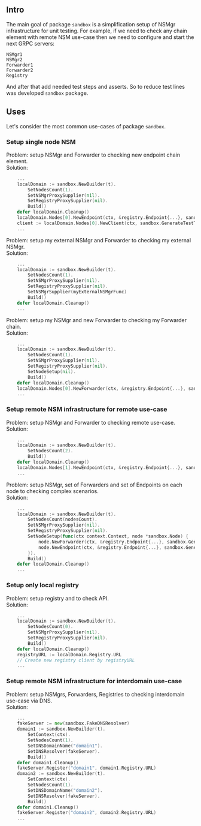 ## Intro

The main goal of package `sandbox` is a simplification setup of NSMgr infrastructure for unit testing.
For example, if we need to check any chain element with remote NSM use-case then we need to configure and start the next GRPC servers:
```
NSMgr1
NSMgr2
Forwarder1
Forwarder2
Registry
```
And after that add needed test steps and asserts. So to reduce test lines was developed `sandbox` package.


## Uses

Let's consider the most common use-cases of package `sandbox`.

### Setup single node NSM 

Problem: setup NSMgr and Forwarder to checking new endpoint chain element.\
Solution:
```go
	...
	localDomain := sandbox.NewBuilder(t).
		SetNodesCount(1).
		SetNSMgrProxySupplier(nil).
		SetRegistryProxySupplier(nil).
		Build()
	defer localDomain.Cleanup()
	localDomain.Nodes[0].NewEndpoint(ctx, &registry.Endpoint{...}, sandbox.GenerateTestToken, ...myNewEndpointChain)
	client := localDomain.Nodes[0].NewClient(ctx, sandbox.GenerateTestToken, ...clientChain)
	...
```

Problem: setup my external NSMgr and Forwarder to checking my external NSMgr.\
Solution:
```go
	...
	localDomain := sandbox.NewBuilder(t).
		SetNodesCount(1).
		SetNSMgrProxySupplier(nil).
		SetRegistryProxySupplier(nil).
		SetNSMgrSupplier(myExternalNSMgrFunc)
		Build()
	defer localDomain.Cleanup()
	...
```

Problem: setup my NSMgr and new Forwarder to checking my Forwarder chain.\
Solution:
```go
	...
	localDomain := sandbox.NewBuilder(t).
		SetNodesCount(1).
		SetNSMgrProxySupplier(nil).
		SetRegistryProxySupplier(nil).
		SetNodeSetup(nil).
		Build()
	defer localDomain.Cleanup()
	localDomain.Nodes[0].NewForwarder(ctx, &registry.Endpoint{...}, sandbox.GenerateTestToken, ...myNewForwarderChain)
	...
```

### Setup remote NSM infrastructure for remote use-case 

Problem: setup NSMgr and Forwarder to checking remote use-case.\
Solution:
```go
	...
	localDomain := sandbox.NewBuilder(t).
		SetNodesCount(2).
		Build()
	defer localDomain.Cleanup()
	localDomain.Nodes[1].NewEndpoint(ctx, &registry.Endpoint{...}, sandbox.GenerateTestToken, ...remoteEndpointChain)
	...
```

Problem: setup NSMgr, set of Forwarders and set of Endpoints on each node to checking complex scenarios.\
Solution:
```go
	...
	localDomain := sandbox.NewBuilder(t).
		SetNodesCount(nodesCount).
		SetNSMgrProxySupplier(nil).
		SetRegistryProxySupplier(nil).
		SetNodeSetup(func(ctx context.Context, node *sandbox.Node) {
			node.NewForwarder(ctx, &registry.Endpoint{...}, sandbox.GenerateTestToken, ...forwarderChain)
			node.NewEndpoint(ctx, &registry.Endpoint{...}, sandbox.GenerateTestToken, ...endpointChain)
		}).
		Build()
	defer localDomain.Cleanup()
	...
```

### Setup only local registry

Problem: setup registry and to check API.\
Solution: 
```go
	...
	localDomain := sandbox.NewBuilder(t).
		SetNodesCount(0).
		SetNSMgrProxySupplier(nil).
		SetRegistryProxySupplier(nil).
		Build()
	defer localDomain.Cleanup()
	registryURL := localDomain.Registry.URL
	// Create new registry client by registryURL
	...
```

### Setup remote NSM infrastructure for interdomain use-case 

Problem: setup NSMgrs, Forwarders, Registries to checking interdomain use-case via DNS.\
Solution:
```go
	...
	fakeServer := new(sandbox.FakeDNSResolver)
	domain1 := sandbox.NewBuilder(t).
		SetContext(ctx).
		SetNodesCount(1).
		SetDNSDomainName("domain1").
		SetDNSResolver(fakeServer).
		Build()
	defer domain1.Cleanup()
	fakeServer.Register("domain1", domain1.Registry.URL)
	domain2 := sandbox.NewBuilder(t).
		SetContext(ctx).
		SetNodesCount(1).
		SetDNSDomainName("domain2").
		SetDNSResolver(fakeServer).
		Build()
	defer domain1.Cleanup()
	fakeServer.Register("domain2", domain2.Registry.URL)
	...
```